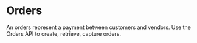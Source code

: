 # Orders

An orders represent a payment between customers and vendors. Use the Orders API to create, retrieve, capture orders.
